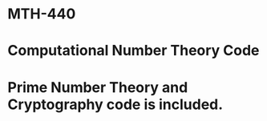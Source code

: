# MTH-440
# Computational Number Theory Code
# Prime Number Theory and Cryptography code is included.
